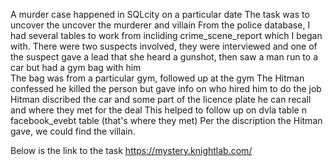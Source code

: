 A murder case happened in SQLcity on a particular date
The task was to uncover the uncover the murderer and villain
From the police database, I had several tables to work from incliding crime_scene_report which I began with. 
There were two suspects involved, they were interviewed and one of the suspect gave a lead 
that she heard a gunshot, then saw a man run to a car but had a gym bag with him  
The bag was from a particular gym, followed up at the gym
The Hitman confessed he killed the person but gave info on who hired him to do the job
Hitman discribed the car and some part of the licence plate he can recall and where they met for the deal
This helped to follow up on dvla table n facebook_evebt table (that's where they met) 
Per the discription the Hitman gave, we could find the villain. 

Below is the link to the task
https://mystery.knightlab.com/
